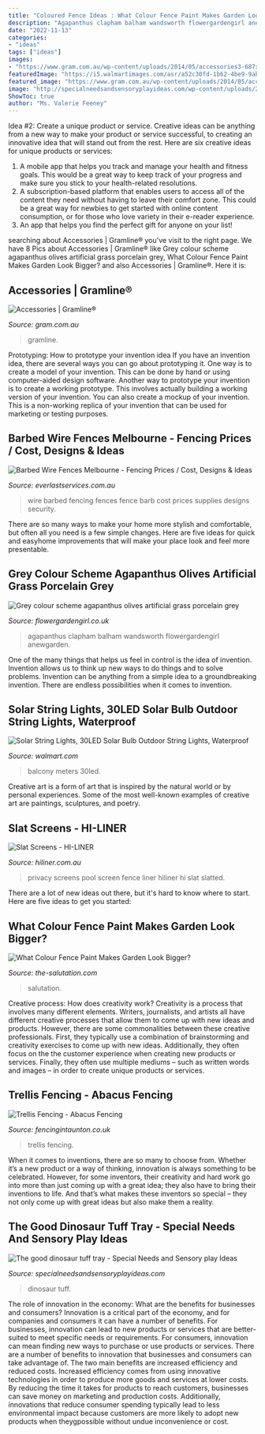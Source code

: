 ```yaml
---
title: "Coloured Fence Ideas : What Colour Fence Paint Makes Garden Look Bigger?"
description: "Agapanthus clapham balham wandsworth flowergardengirl anewgarden"
date: "2022-11-13"
categories:
- "ideas"
tags: ["ideas"]
images:
- "https://www.gram.com.au/wp-content/uploads/2014/05/accessories3-687x364.jpg"
featuredImage: "https://i5.walmartimages.com/asr/a52c30fd-1b62-4be9-9abb-63b4b9996479.9c84a5970e311a5189793a14be5d46b5.jpeg"
featured_image: "https://www.gram.com.au/wp-content/uploads/2014/05/accessories3-687x364.jpg"
image: "http://specialneedsandsensoryplayideas.com/wp-content/uploads/2017/02/img_4558.jpg"
ShowToc: true
author: "Ms. Valerie Feeney"
---
```



Idea #2: Create a unique product or service.
Creative ideas can be anything from a new way to make your product or service successful, to creating an innovative idea that will stand out from the rest. Here are six creative ideas for unique products or services: 
1. A mobile app that helps you track and manage your health and fitness goals. This would be a great way to keep track of your progress and make sure you stick to your health-related resolutions. 
2. A subscription-based platform that enables users to access all of the content they need without having to leave their comfort zone. This could be a great way for newbies to get started with online content consumption, or for those who love variety in their e-reader experience. 
3. An app that helps you find the perfect gift for anyone on your list!

	

		
searching about Accessories | Gramline® you've visit to the right page. We have 8 Pics about Accessories | Gramline® like Grey colour scheme agapanthus olives artificial grass porcelain grey, What Colour Fence Paint Makes Garden Look Bigger? and also Accessories | Gramline®. Here it is:
		
    
## Accessories | Gramline®

<img loading=lazy src="https://www.gram.com.au/wp-content/uploads/2014/05/accessories3-687x364.jpg" onerror="this.onerror=null;this.src='https://tse1.mm.bing.net/th?id=OIP.viK2scHlXorD_mKvl0IrfgHaD7&amp;pid=15.1';" alt="Accessories | Gramline®">

_Source: gram.com.au_

>gramline. 

	

Prototyping: How to prototype your invention idea
If you have an invention idea, there are several ways you can go about prototyping it. One way is to create a model of your invention. This can be done by hand or using computer-aided design software. Another way to prototype your invention is to create a working prototype. This involves actually building a working version of your invention. You can also create a mockup of your invention. This is a non-working replica of your invention that can be used for marketing or testing purposes.

    
## Barbed Wire Fences Melbourne - Fencing Prices / Cost, Designs &amp; Ideas

<img loading=lazy src="http://www.everlastservices.com.au/wp-content/uploads/2017/06/barbed-wire-fencing.jpg" onerror="this.onerror=null;this.src='https://tse4.mm.bing.net/th?id=OIP.ZRGMuVaB8_uG_bVByHsTbwHaE7&amp;pid=15.1';" alt="Barbed Wire Fences Melbourne - Fencing Prices / Cost, Designs &amp; Ideas">

_Source: everlastservices.com.au_

>wire barbed fencing fences fence barb cost prices supplies designs security. 

	

There are so many ways to make your home more stylish and comfortable, but often all you need is a few simple changes. Here are five ideas for quick and easyhome improvements that will make your place look and feel more presentable.

    
## Grey Colour Scheme Agapanthus Olives Artificial Grass Porcelain Grey

<img loading=lazy src="https://flowergardengirl.co.uk/wp-content/uploads/2015/11/Raised-beds-grey-colour-scheme-olives-agapanthus-artificial-grass-porcelain-grey-tiles-yellow-stock-brick-walls-grey-Floating-bench-Balham-Clapham-Wandsworth-1024x651.jpg" onerror="this.onerror=null;this.src='https://tse2.mm.bing.net/th?id=OIP.FSVub4tZnK1amx141c14GQHaEt&amp;pid=15.1';" alt="Grey colour scheme agapanthus olives artificial grass porcelain grey">

_Source: flowergardengirl.co.uk_

>agapanthus clapham balham wandsworth flowergardengirl anewgarden. 

	

One of the many things that helps us feel in control is the idea of invention. Invention allows us to think up new ways to do things and to solve problems. Invention can be anything from a simple idea to a groundbreaking invention. There are endless possibilities when it comes to invention. 

    
## Solar String Lights, 30LED Solar Bulb Outdoor String Lights, Waterproof

<img loading=lazy src="https://i5.walmartimages.com/asr/a52c30fd-1b62-4be9-9abb-63b4b9996479.9c84a5970e311a5189793a14be5d46b5.jpeg" onerror="this.onerror=null;this.src='https://tse1.mm.bing.net/th?id=OIP.aeecEpJGfHSYs3rZyA0jGQHaHa&amp;pid=15.1';" alt="Solar String Lights, 30LED Solar Bulb Outdoor String Lights, Waterproof">

_Source: walmart.com_

>balcony meters 30led. 

	

Creative art is a form of art that is inspired by the natural world or by personal experiences. Some of the most well-known examples of creative art are paintings, sculptures, and poetry.

    
## Slat Screens - HI-LINER

<img loading=lazy src="https://www.hiliner.com.au/wp-content/uploads/2017/10/PrivacyScreenPool.jpg" onerror="this.onerror=null;this.src='https://tse2.mm.bing.net/th?id=OIP.d7JXE3jB1Dlrbax1IVLhwAHaGk&amp;pid=15.1';" alt="Slat Screens - HI-LINER">

_Source: hiliner.com.au_

>privacy screens pool screen fence liner hiliner hi slat slatted. 

	

There are a lot of new ideas out there, but it's hard to know where to start. Here are five ideas to get you started: 

    
## What Colour Fence Paint Makes Garden Look Bigger?

<img loading=lazy src="https://www.the-salutation.com/wp-content/uploads/2020/12/Choosing-Your-Color-Scheme.jpg" onerror="this.onerror=null;this.src='https://tse1.mm.bing.net/th?id=OIP.dy5Ih5SxZdlI7vkhDgmzfgHaEc&amp;pid=15.1';" alt="What Colour Fence Paint Makes Garden Look Bigger?">

_Source: the-salutation.com_

>salutation. 

	

Creative process: How does creativity work?
Creativity is a process that involves many different elements. Writers, journalists, and artists all have different creative processes that allow them to come up with new ideas and products. However, there are some commonalities between these creative professionals. First, they typically use a combination of brainstorming and creativity exercises to come up with new ideas. Additionally, they often focus on the the customer experience when creating new products or services. Finally, they often use multiple mediums – such as written words and images – in order to create unique products or services.

    
## Trellis Fencing - Abacus Fencing

<img loading=lazy src="https://www.fencingintaunton.co.uk/images/trellis3.jpg" onerror="this.onerror=null;this.src='https://tse4.mm.bing.net/th?id=OIP.SdxJ0VUbWfzpMeIdU8aPfgHaFj&amp;pid=15.1';" alt="Trellis Fencing - Abacus Fencing">

_Source: fencingintaunton.co.uk_

>trellis fencing. 

	

When it comes to inventions, there are so many to choose from. Whether it’s a new product or a way of thinking, innovation is always something to be celebrated. However, for some inventors, their creativity and hard work go into more than just coming up with a great idea; they also have to bring their inventions to life. And that’s what makes these inventors so special – they not only come up with great ideas but also make them a reality.

    
## The Good Dinosaur Tuff Tray - Special Needs And Sensory Play Ideas

<img loading=lazy src="http://specialneedsandsensoryplayideas.com/wp-content/uploads/2017/02/img_4558.jpg" onerror="this.onerror=null;this.src='https://tse4.mm.bing.net/th?id=OIP.wswtyuOL8nQfhStOmm2xjAHaFj&amp;pid=15.1';" alt="The good dinosaur tuff tray - Special Needs and Sensory play Ideas">

_Source: specialneedsandsensoryplayideas.com_

>dinosaur tuff. 

	

The role of innovation in the economy: What are the benefits for businesses and consumers?
Innovation is a critical part of the economy, and for companies and consumers it can have a number of benefits. For businesses, innovation can lead to new products or services that are better-suited to meet specific needs or requirements. For consumers, innovation can mean finding new ways to purchase or use products or services.
There are a number of benefits to innovation that businesses and consumers can take advantage of. The two main benefits are increased efficiency and reduced costs. Increased efficiency comes from using innovative technologies in order to produce more goods and services at lower costs. By reducing the time it takes for products to reach customers, businesses can save money on marketing and production costs. Additionally, innovations that reduce consumer spending typically lead to less environmental impact because customers are more likely to adopt new products when theygpossible without undue inconvenience or cost.

